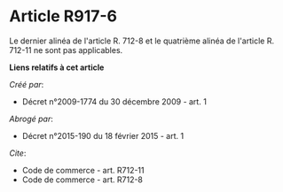 # Article R917-6

Le dernier alinéa de l'article R. 712-8 et le quatrième alinéa de l'article R. 712-11 ne sont pas applicables.

**Liens relatifs à cet article**

_Créé par_:

  - Décret n°2009-1774 du 30 décembre 2009 - art. 1

_Abrogé par_:

  - Décret n°2015-190 du 18 février 2015 - art. 1

_Cite_:

  - Code de commerce - art. R712-11
  - Code de commerce - art. R712-8
